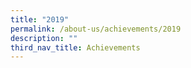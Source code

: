 ```yaml
---
title: "2019"
permalink: /about-us/achievements/2019
description: ""
third_nav_title: Achievements
---
```

